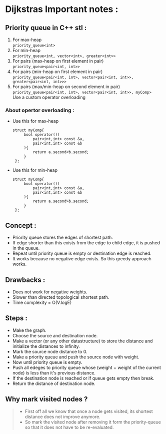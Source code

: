 # Dijkstras Important notes :

## Priority queue in C++ stl :
1. For max-heap  
   ```priority_queue<int>```
2. For min-heap  
   ```priority_queue<int, vector<int>, greater<int>>```
3. For pairs (max-heap on first element in pair)  
   ```priority_queue<pair<int, int>>```
4. For pairs (min-heap on first element in pair)  
   ```priority_queue<pair<int, int>, vector<pair<int, int>>, greater<pair<int, int>>>```
5. For pairs (max/min-heap on second element in pair)  
   ```priority_queue<pair<int, int>, vector<pair<int, int>>, myComp>```  
   Use a custom operator overloading

### About opertor overloading :
- Use this for max-heap  
   ```
   struct myComp{
        bool operator()(
            pair<int,int> const &a,
            pair<int,int> const &b
        ){
            return a.second<b.second;
        }
    };
    ```
- Use this for min-heap  
   ```
   struct myComp{
        bool operator()(
            pair<int,int> const &a,
            pair<int,int> const &b
        ){
            return a.second>b.second;
        }
    };
    ```

## Concept :
- Priority queue stores the edges of shortest path.
- If edge shorter than this exists from the edge to child edge, it is pushed in the queue.
- Repeat until priority queue is empty or destination edge is reached.
- It works because no negative edge exists. So this greedy approach works.

## Drawbacks :
- Does not work for negative weights.
- Slower than directed topological shortest path.
- Time complexity = O(V.logE)

## Steps :
- Make the graph.
- Choose the source and destination node.
- Make a vector (or any other datastructure) to store the distance and initialize the distances to infinity.
- Mark the source node distance to 0.
- Make a priority queue and push the source node with weight.
- Now until priority queue is empty.
- Push all edeges to priority queue whose (weight + weight of the current node) is less than it's previous distance.
- If the destination node is reached or if queue gets empty then break.
- Return the distance of destination node.

## Why mark visited nodes ?
> - First off all we know that once a node gets visited, its shortest distance does not improve anymore.
> - So mark the visited node after removing it form the priority-queue so that it does not have to be re-evaluated.